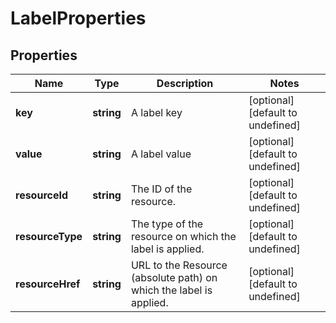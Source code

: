 # LabelProperties

## Properties
| Name | Type | Description | Notes |
| ------------ | ------------- | ------------- | ------------- |
| **key** | **string** | A label key | [optional] [default to undefined] |
| **value** | **string** | A label value | [optional] [default to undefined] |
| **resourceId** | **string** | The ID of the resource. | [optional] [default to undefined] |
| **resourceType** | **string** | The type of the resource on which the label is applied. | [optional] [default to undefined] |
| **resourceHref** | **string** | URL to the Resource (absolute path) on which the label is applied. | [optional] [default to undefined] |


